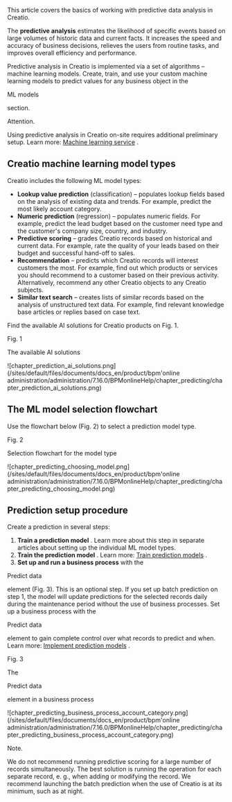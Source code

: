 


 This article covers the basics of working with predictive data analysis in Creatio.
 



 The
 **predictive analysis** 
 estimates the likelihood of specific events based on large volumes of historic data and current facts. It increases the speed and accuracy of business decisions, relieves the users from routine tasks, and improves overall efficiency and performance.
 



 Predictive analysis in Creatio is implemented via a set of algorithms – machine learning models. Create, train, and use your custom machine learning models to predict values for any business object in the
 
 ML models
 
 section.
 





 Attention.
 
 Using predictive analysis in Creatio on-site requires additional preliminary setup. Learn more:
 [Machine learning service](/docs/node/257) 
 .
 




 Creatio machine learning model types
--------------------------------------



 Creatio includes the following ML model types:
 


* **Lookup value prediction** 
 (classification) – populates lookup fields based on the analysis of existing data and trends. For example, predict the most likely account category.
* **Numeric prediction** 
 (regression) – populates numeric fields. For example, predict the lead budget based on the customer need type and the customer's company size, country, and industry.
* **Predictive scoring** 
 – grades Creatio records based on historical and current data. For example, rate the quality of your leads based on their budget and successful hand-off to sales.
* **Recommendation** 
 – predicts which Creatio records will interest customers the most. For example, find out which products or services you should recommend to a customer based on their previous activity. Alternatively, recommend any other Creatio objects to any Creatio subjects.
* **Similar text search** 
 – creates lists of similar records based on the analysis of unstructured text data. For example, find relevant knowledge base articles or replies based on case text.



 Find the available AI solutions for Creatio products on Fig. 1.
 





 Fig. 1
 
 The available AI solutions
 

![chapter_prediction_ai_solutions.png](/sites/default/files/documents/docs_en/product/bpm'online administration/administration/7.16.0/BPMonlineHelp/chapter_predicting/chapter_prediction_ai_solutions.png)



 The ML model selection flowchart
----------------------------------



 Use the flowchart below (Fig. 2) to select a prediction model type.
 





 Fig. 2
 
 Selection flowchart for the model type
 

![chapter_predicting_choosing_model.png](/sites/default/files/documents/docs_en/product/bpm'online administration/administration/7.16.0/BPMonlineHelp/chapter_predicting/chapter_predicting_choosing_model.png)



 Prediction setup procedure
----------------------------



 Create a prediction in several steps:
 


1. **Train a prediction model** 
 . Learn more about this step in separate articles about setting up the individual ML model types.
2. **Train the prediction model** 
 . Learn more:
 [Train prediction models](/docs/8-0/user/customization_tools/ai_tools/ml_training/train_prediction_models) 
 .
3. **Set up and run a business process** 
 with the
 
 Predict data
 
 element (Fig. 3). This is an optional step. If you set up batch prediction on step 1, the model will update predictions for the selected records daily during the maintenance period without the use of business processes. Set up a business process with the
 
 Predict data
 
 element to gain complete control over what records to predict and when. Learn more:
 [Implement prediction models](/docs/8-0/user/customization_tools/ai_tools/set_up_a_process/implement_prediction_models) 
 .





 Fig. 3
 
 The
 
 Predict data
 
 element in a business process
 

![chapter_predicting_business_process_account_category.png](/sites/default/files/documents/docs_en/product/bpm'online administration/administration/7.16.0/BPMonlineHelp/chapter_predicting/chapter_predicting_business_process_account_category.png)





 Note.
 
 We do not recommend running predictive scoring for a large number of records simultaneously. The best solution is running the operation for each separate record, e. g., when adding or modifying the record. We recommend launching the batch prediction when the use of Creatio is at its minimum, such as at night.
 






